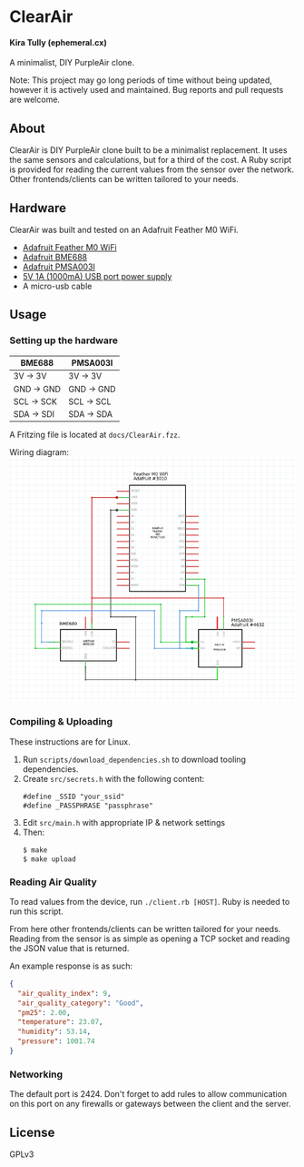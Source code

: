 ClearAir
========

#### Kira Tully (ephemeral.cx)

A minimalist, DIY PurpleAir clone.

Note: This project may go long periods of time without being updated, however it is actively used and maintained. Bug reports and pull requests are welcome.

## About

ClearAir is DIY PurpleAir clone built to be a minimalist replacement. It uses the same sensors and calculations, but for a third of the cost. A Ruby script is provided for reading the current values from the sensor over the network. Other frontends/clients can be written tailored to your needs.

## Hardware

ClearAir was built and tested on an Adafruit Feather M0 WiFi.

* [Adafruit Feather M0 WiFi](https://www.adafruit.com/products/3010)
* [Adafruit BME688](https://www.adafruit.com/product/5046)
* [Adafruit PMSA003I](https://www.adafruit.com/product/4632)
* [5V 1A (1000mA) USB port power supply](https://www.adafruit.com/products/501)
* A micro-usb cable

## Usage

### Setting up the hardware

|BME688    |PMSA003I  |
|----------|----------|
|3V -> 3V  |3V -> 3V  |
|GND -> GND|GND -> GND|
|SCL -> SCK|SCL -> SCL|
|SDA -> SDI|SDA -> SDA|

A Fritzing file is located at `docs/ClearAir.fzz`.

Wiring diagram: ![](/docs/wiring_diagram.png?raw=true)

### Compiling & Uploading

These instructions are for Linux.

1. Run `scripts/download_dependencies.sh` to download tooling dependencies.
1. Create `src/secrets.h` with the following content:
    ```
    #define _SSID "your_ssid"
    #define _PASSPHRASE "passphrase"
    ```
1. Edit `src/main.h` with appropriate IP & network settings
1. Then:
    ```
    $ make
    $ make upload
    ```

### Reading Air Quality

To read values from the device, run `./client.rb [HOST]`. Ruby is needed to run this script.

From here other frontends/clients can be written tailored for your needs. Reading from the sensor is as simple as opening a TCP socket and reading the JSON value that is returned.

An example response is as such:

```json
{
  "air_quality_index": 9,
  "air_quality_category": "Good",
  "pm25": 2.00,
  "temperature": 23.07,
  "humidity": 53.14,
  "pressure": 1001.74
}
```

### Networking

The default port is 2424. Don't forget to add rules to allow communication on this port on any firewalls or gateways between the client and the server.

## License

GPLv3
